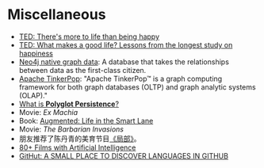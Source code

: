 # Miscellaneous

- [TED: There's more to life than being happy](https://www.ted.com/talks/emily_esfahani_smith_there_s_more_to_life_than_being_happy)
- [TED: What makes a good life? Lessons from the longest study on happiness](https://www.ted.com/talks/robert_waldinger_what_makes_a_good_life_lessons_from_the_longest_study_on_happiness)
- [Neo4j native graph data](https://neo4j.com/product/): A database that takes the relationships between data as the first-class citizen.
- [Apache TinkerPop](http://tinkerpop.apache.org/): "Apache TinkerPop™ is a graph computing framework for both graph databases (OLTP) and graph analytic systems (OLAP)."
- [What is **Polyglot Persistence**?](http://www.jamesserra.com/archive/2015/07/what-is-polyglot-persistence/)
- Movie: _Ex Machia_
- Book: [Augmented: Life in the Smart Lane](https://www.amazon.com/Augmented-Life-Smart-Brett-King/dp/9814634034)
- Movie: _The Barbarian Invasions_
- 朋友推荐了陈丹青的美育节目[《局部》](https://www.youtube.com/playlist?list=PLvWfRmQ8sEi4eM9awXWHx8dodWdQRvDDY)。
- [80+ Films with Artificial Intelligence](https://medium.com/@founderstime/80-films-with-artificial-intelligence-1d71676def13)
- [GitHut: A SMALL PLACE TO DISCOVER LANGUAGES IN GITHUB](http://githut.info/)
